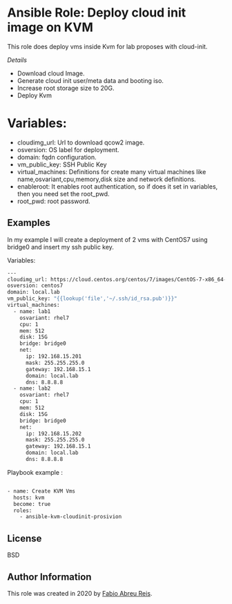 Ansible Role: Deploy cloud init image on KVM
=========

This role does deploy vms inside Kvm for lab proposes with cloud-init. 


*Details*
- Download cloud Image.
- Generate cloud init user/meta data and booting iso.
- Increase root storage size to 20G.
- Deploy Kvm 


Variables:
=========

+ cloudimg_url: Url to download qcow2 image.
+ osversion: OS label for deployment.
+ domain: fqdn configuration. 
+ vm_public_key: SSH Public Key
+ virtual_machines: Definitions for create many virtual machines like name,osvariant,cpu,memory,disk size and network definitions. 
+ enableroot: It enables root authentication, so if does it set in variables, then you need set the root_pwd.
+ root_pwd: root password.



Examples 
---------


In my example I will create a deployment of 2 vms with CentOS7 using bridge0 and insert my ssh public key. 


Variables: 

```bash 
---
cloudimg_url: https://cloud.centos.org/centos/7/images/CentOS-7-x86_64-GenericCloud-1809.qcow2
osversion: centos7
domain: local.lab
vm_public_key: "{{lookup('file','~/.ssh/id_rsa.pub')}}"
virtual_machines:
  - name: lab1
    osvariant: rhel7
    cpu: 1
    mem: 512
    disk: 15G
    bridge: bridge0
    net:
      ip: 192.168.15.201
      mask: 255.255.255.0
      gateway: 192.168.15.1
      domain: local.lab
      dns: 8.8.8.8
  - name: lab2
    osvariant: rhel7
    cpu: 1
    mem: 512
    disk: 15G
    bridge: bridge0
    net:
      ip: 192.168.15.202
      mask: 255.255.255.0
      gateway: 192.168.15.1
      domain: local.lab
      dns: 8.8.8.8
```

Playbook example : 


```bash 

- name: Create KVM Vms
  hosts: kvm
  become: true
  roles:
    - ansible-kvm-cloudinit-prosivion

```


License
-------
BSD

Author Information
------------------

This role was created in 2020 by [Fabio Abreu Reis](http://github.com/fabioabreureis).
